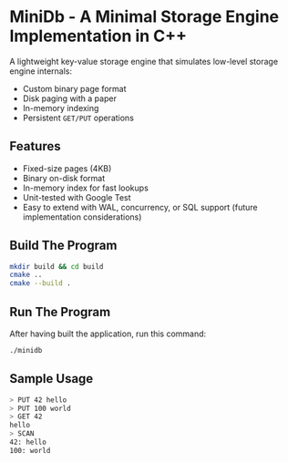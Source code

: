 # MiniDb - A Minimal Storage Engine Implementation in C++
A lightweight key-value storage engine that simulates low-level storage engine internals:
- Custom binary page format
- Disk paging with a paper
- In-memory indexing
- Persistent `GET/PUT` operations

## Features
- Fixed-size pages (4KB)
- Binary on-disk format
- In-memory index for fast lookups
- Unit-tested with Google Test
- Easy to extend with WAL, concurrency, or SQL support (future implementation considerations)

## Build The Program

```bash
mkdir build && cd build
cmake ..
cmake --build .
```

## Run The Program

After having built the application, run this command:
```bash
./minidb
```

## Sample Usage

```bash
> PUT 42 hello
> PUT 100 world
> GET 42
hello
> SCAN
42: hello
100: world
```




